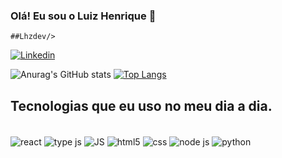 ### Olá! Eu sou o Luiz Henrique 🤙
    ##Lhzdev/>
[![Linkedin](https://img.shields.io/badge/LinkedIn-0077B5?style=for-the-badge&logo=linkedin&logoColor=white)](https://www.linkedin.com/in/luiz-henrique-araujo-961892195/)

![Anurag's GitHub stats](https://github-readme-stats.vercel.app/api?username=LzDev7&show_icons=true&theme=dracula)
[![Top Langs](https://github-readme-stats.vercel.app/api/top-langs/?username=LzDev7&langs_count=8)](https://github.com/anuraghazra/github-readme-stats)

## Tecnologias que eu uso no meu dia a dia.


<div style="display : inline_block"></br>
<img align="center" alt = "react" src="https://img.shields.io/badge/React-20232A?style=for-the-badge&logo=react&logoColor=61DAFB"/>
<img align="center" alt = "type js" src="https://img.shields.io/badge/TypeScript-007ACC?style=for-the-badge&logo=typescript&logoColor=white"/>
<img align="center" alt = "JS" src="https://img.shields.io/badge/JavaScript-F7DF1E?style=for-the-badge&logo=javascript&logoColor=black"/>
<img align="center" alt = "html5" src="https://img.shields.io/badge/HTML5-E34F26?style=for-the-badge&logo=html5&logoColor=white"/>
<img align="center" alt = "css" src="https://img.shields.io/badge/CSS3-1572B6?style=for-the-badge&logo=css3&logoColor=white"/>
<img align="center" alt = "node js" src="https://img.shields.io/badge/Node.js-43853D?style=for-the-badge&logo=node.js&logoColor=white"/>
<img align="center" alt = "python" src="https://img.shields.io/badge/Python-14354C?style=for-the-badge&logo=python&logoColor=white"/>
</div>
